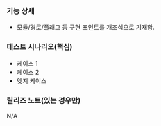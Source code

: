 ### 기능 상세
- 모듈/경로/플래그 등 구현 포인트를 개조식으로 기재함.

### 테스트 시나리오(핵심)
- 케이스 1
- 케이스 2
- 엣지 케이스

### 릴리즈 노트(있는 경우만)
N/A

